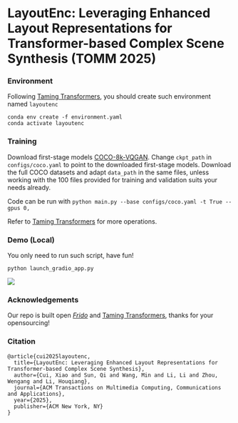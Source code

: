 # LayoutEnc: Leveraging Enhanced Layout Representations for Transformer-based Complex Scene Synthesis (TOMM 2025)

### Environment

Following [Taming Transformers](https://github.com/CompVis/taming-transformers), you should create such environment named `layoutenc`

```
conda env create -f environment.yaml
conda activate layoutenc
```

### Training
Download first-stage models [COCO-8k-VQGAN](https://heibox.uni-heidelberg.de/f/78dea9589974474c97c1/).
Change `ckpt_path` in `configs/coco.yaml` to point to the downloaded first-stage models.
Download the full COCO datasets and adapt `data_path` in the same files, unless working with the 100 files provided for training and validation suits your needs already.

Code can be run with
`python main.py --base configs/coco.yaml -t True --gpus 0,`

Refer to [Taming Transformers](https://github.com/CompVis/taming-transformers) for more operations.


### Demo (Local)
You only need to run such script, have fun!
```
python launch_gradio_app.py
```
![](assets/demo_snapshot.png)

### Acknowledgements
Our repo is built open [*Frido*](https://github.com/davidhalladay/Frido) and [Taming Transformers](https://github.com/CompVis/taming-transformers), thanks for your opensourcing!
<!--
**LayoutEnc/LayoutEnc** is a ✨ _special_ ✨ repository because its `README.md` (this file) appears on your GitHub profile.

Here are some ideas to get you started:

- 🔭 I’m currently working on ...
- 🌱 I’m currently learning ...
- 👯 I’m looking to collaborate on ...
- 🤔 I’m looking for help with ...
- 💬 Ask me about ...
- 📫 How to reach me: ...
- 😄 Pronouns: ...
- ⚡ Fun fact: ...
-->

### Citation
```
@article{cui2025layoutenc,
  title={LayoutEnc: Leveraging Enhanced Layout Representations for Transformer-based Complex Scene Synthesis},
  author={Cui, Xiao and Sun, Qi and Wang, Min and Li, Li and Zhou, Wengang and Li, Houqiang},
  journal={ACM Transactions on Multimedia Computing, Communications and Applications},
  year={2025},
  publisher={ACM New York, NY}
}
```
